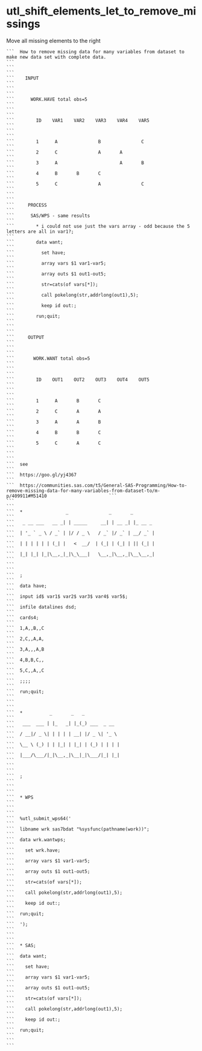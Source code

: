 # utl_shift_elements_let_to_remove_missings
Move all missing elements to the right

    ```  How to remove missing data for many variables from dataset to make new data set with complete data.                                                          ```
    ```                                                                                                                                                               ```
    ```    INPUT                                                                                                                                                      ```
    ```                                                                                                                                                               ```
    ```      WORK.HAVE total obs=5                                                                                                                                    ```
    ```                                                                                                                                                               ```
    ```        ID    VAR1    VAR2    VAR3    VAR4    VAR5                                                                                                             ```
    ```                                                                                                                                                               ```
    ```        1      A               B               C                                                                                                               ```
    ```        2      C               A       A                                                                                                                       ```
    ```        3      A                       A       B                                                                                                               ```
    ```        4      B       B       C                                                                                                                               ```
    ```        5      C               A               C                                                                                                               ```
    ```                                                                                                                                                               ```
    ```     PROCESS                                                                                                                                                   ```
    ```      SAS/WPS - same results                                                                                                                                   ```
    ```        * i could not use just the vars array - odd because the 5 letters are all in var1?;                                                                    ```
    ```        data want;                                                                                                                                             ```
    ```          set have;                                                                                                                                            ```
    ```          array vars $1 var1-var5;                                                                                                                             ```
    ```          array outs $1 out1-out5;                                                                                                                             ```
    ```          str=cats(of vars[*]);                                                                                                                                ```
    ```          call pokelong(str,addrlong(out1),5);                                                                                                                 ```
    ```          keep id out:;                                                                                                                                        ```
    ```        run;quit;                                                                                                                                              ```
    ```                                                                                                                                                               ```
    ```     OUTPUT                                                                                                                                                    ```
    ```                                                                                                                                                               ```
    ```       WORK.WANT total obs=5                                                                                                                                   ```
    ```                                                                                                                                                               ```
    ```        ID    OUT1    OUT2    OUT3    OUT4    OUT5                                                                                                             ```
    ```                                                                                                                                                               ```
    ```        1      A       B       C                                                                                                                               ```
    ```        2      C       A       A                                                                                                                               ```
    ```        3      A       A       B                                                                                                                               ```
    ```        4      B       B       C                                                                                                                               ```
    ```        5      C       A       C                                                                                                                               ```
    ```                                                                                                                                                               ```
    ```  see                                                                                                                                                          ```
    ```  https://goo.gl/yj4367                                                                                                                                        ```
    ```  https://communities.sas.com/t5/General-SAS-Programming/How-to-remove-missing-data-for-many-variables-from-dataset-to/m-p/409911#M51410                       ```
    ```                                                                                                                                                               ```
    ```  *                _               _       _                                                                                                                   ```
    ```   _ __ ___   __ _| | _____     __| | __ _| |_ __ _                                                                                                            ```
    ```  | '_ ` _ \ / _` | |/ / _ \   / _` |/ _` | __/ _` |                                                                                                           ```
    ```  | | | | | | (_| |   <  __/  | (_| | (_| | || (_| |                                                                                                           ```
    ```  |_| |_| |_|\__,_|_|\_\___|   \__,_|\__,_|\__\__,_|                                                                                                           ```
    ```                                                                                                                                                               ```
    ```  ;                                                                                                                                                            ```
    ```  data have;                                                                                                                                                   ```
    ```  input id$ var1$ var2$ var3$ var4$ var5$;                                                                                                                     ```
    ```  infile datalines dsd;                                                                                                                                        ```
    ```  cards4;                                                                                                                                                      ```
    ```  1,A,,B,,C                                                                                                                                                    ```
    ```  2,C,,A,A,                                                                                                                                                    ```
    ```  3,A,,,A,B                                                                                                                                                    ```
    ```  4,B,B,C,,                                                                                                                                                    ```
    ```  5,C,,A,,C                                                                                                                                                    ```
    ```  ;;;;                                                                                                                                                         ```
    ```  run;quit;                                                                                                                                                    ```
    ```                                                                                                                                                               ```
    ```  *          _       _   _                                                                                                                                     ```
    ```   ___  ___ | |_   _| |_(_) ___  _ __                                                                                                                          ```
    ```  / __|/ _ \| | | | | __| |/ _ \| '_ \                                                                                                                         ```
    ```  \__ \ (_) | | |_| | |_| | (_) | | | |                                                                                                                        ```
    ```  |___/\___/|_|\__,_|\__|_|\___/|_| |_|                                                                                                                        ```
    ```                                                                                                                                                               ```
    ```  ;                                                                                                                                                            ```
    ```                                                                                                                                                               ```
    ```  * WPS                                                                                                                                                        ```
    ```                                                                                                                                                               ```
    ```  %utl_submit_wps64('                                                                                                                                          ```
    ```  libname wrk sas7bdat "%sysfunc(pathname(work))";                                                                                                             ```
    ```  data wrk.wantwps;                                                                                                                                            ```
    ```    set wrk.have;                                                                                                                                              ```
    ```    array vars $1 var1-var5;                                                                                                                                   ```
    ```    array outs $1 out1-out5;                                                                                                                                   ```
    ```    str=cats(of vars[*]);                                                                                                                                      ```
    ```    call pokelong(str,addrlong(out1),5);                                                                                                                       ```
    ```    keep id out:;                                                                                                                                              ```
    ```  run;quit;                                                                                                                                                    ```
    ```  ');                                                                                                                                                          ```
    ```                                                                                                                                                               ```
    ```  * SAS;                                                                                                                                                       ```
    ```  data want;                                                                                                                                                   ```
    ```    set have;                                                                                                                                                  ```
    ```    array vars $1 var1-var5;                                                                                                                                   ```
    ```    array outs $1 out1-out5;                                                                                                                                   ```
    ```    str=cats(of vars[*]);                                                                                                                                      ```
    ```    call pokelong(str,addrlong(out1),5);                                                                                                                       ```
    ```    keep id out:;                                                                                                                                              ```
    ```  run;quit;                                                                                                                                                    ```
    ```                                                                                                                                                               ```


